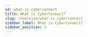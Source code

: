 ```yaml
---
id: what-is-cyberconnect
title: What is CyberConnect?
slug: /overview/what-is-cyberconnect
sidebar_label: What is CyberConnect?
sidebar_position: 1
---
```

